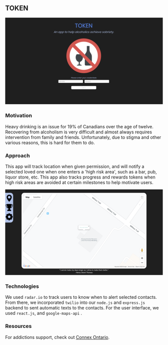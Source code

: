 ## TOKEN 
 <img src="./media/logIn.png" title="login" alt="login" />

### Motivation 
Heavy drinking is an issue for 19% of Canadians over the age of twelve.
Recovering from alcoholism is very difficult and almost always requires intervention from family and friends. Unfortunately, due to stigma and other various reasons, this is hard for them to do.

###  Approach

This app will track location when given permission, and will notify a selected loved one when one enters a 'high risk area', such as a bar, pub, liquor store, etc.
This app also tracks progress and rewards tokens when high risk areas are avoided at certain milestones to help motivate users.<br />
 
<img src="./media/dashboard.png" title="dashboard" alt="dashboard" />

###  Technologies

We used `radar.io` to track users to know when to alert selected contacts. From there, we incorporated `twilio` into our `node.js` and `express.js` backend to sent automatic texts to the contacts. For the user interface, we used `react.js`, and `google-maps-api` .

### Resources 
For addictions support, check out [Connex Ontario](https://www.connexontario.ca/).

